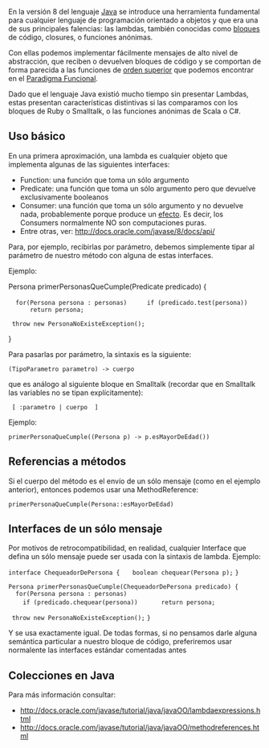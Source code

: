 En la versión 8 del lenguaje [Java](java.md) se introduce una herramienta fundamental para cualquier lenguaje de programación orientado a objetos y que era una de sus principales falencias: las lambdas, también conocidas como [bloques](bloques.md) de código, closures, o funciones anónimas.

Con ellas podemos implementar fácilmente mensajes de alto nivel de abstracción, que reciben o devuelven bloques de código y se comportan de forma parecida a las funciones de [orden superior](orden-superior.md) que podemos encontrar en el [Paradigma Funcional](paradigma-funcional.md).

Dado que el lenguaje Java existió mucho tiempo sin presentar Lambdas, estas presentan características distintivas si las comparamos con los bloques de Ruby o Smalltalk, o las funciones anónimas de Scala o C\#.

Uso básico
----------

En una primera aproximación, una lambda es cualquier objeto que implementa algunas de las siguientes interfaces:

-   Function: una función que toma un sólo argumento
-   Predicate: una función que toma un sólo argumento pero que devuelve exclusivamente booleanos
-   Consumer: una función que toma un sólo argumento y no devuelve nada, probablemente porque produce un [efecto](efecto.md). Es decir, los Consumers normalmente NO son computaciones puras.
-   Entre otras, ver: <http://docs.oracle.com/javase/8/docs/api/>

Para, por ejemplo, recibirlas por parámetro, debemos simplemente tipar al parámetro de nuestro método con alguna de estas interfaces.

Ejemplo:

Persona primerPersonasQueCumple(Predicate<Persona> predicado) {

`  for(Persona persona : personas) `
`    if (predicado.test(persona))`
`      return persona;`

` throw new PersonaNoExisteException();`

}

Para pasarlas por parámetro, la sintaxis es la siguiente:

`(TipoParametro parametro) -> cuerpo`

que es análogo al siguiente bloque en Smalltalk (recordar que en Smalltalk las variables no se tipan explícitamente):

` [ :parametro | cuerpo  ]`

Ejemplo:

`primerPersonaQueCumple((Persona p) -> p.esMayorDeEdad())`

Referencias a métodos
---------------------

Si el cuerpo del método es el envío de un sólo mensaje (como en el ejemplo anterior), entonces podemos usar una MethodReference:

`primerPersonaQueCumple(Persona::esMayorDeEdad)`

Interfaces de un sólo mensaje
-----------------------------

Por motivos de retrocompatibilidad, en realidad, cualquier Interface que defina un sólo mensaje puede ser usada con la sintaxis de lambda. Ejemplo:

`interface ChequeadorDePersona {`
`   boolean chequear(Persona p);`
`}`

`Persona primerPersonasQueCumple(ChequeadorDePersona predicado) {`
`  for(Persona persona : personas) `
`    if (predicado.chequear(persona))`
`      return persona;`

` throw new PersonaNoExisteException();`
`}`

Y se usa exactamente igual. De todas formas, si no pensamos darle alguna semántica particular a nuestro bloque de código, preferiremos usar normalente las interfaces estándar comentadas antes

Colecciones en Java
-------------------

Para más información consultar:

-   <http://docs.oracle.com/javase/tutorial/java/javaOO/lambdaexpressions.html>
-   <http://docs.oracle.com/javase/tutorial/java/javaOO/methodreferences.html>

